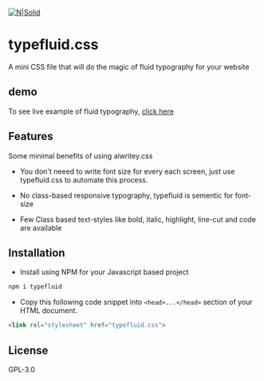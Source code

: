 [![N|Solid]()]()

# typefluid.css

A mini CSS file that will do the magic of fluid typography for your website

## demo
To see live example of fluid typography, [click here]()

## Features
Some minimal benefits of using alwritey.css 

- You don't neeed to write font size for every each screen, just use typefluid.css to automate this process.

- No class-based responsive typography, typefluid is sementic for font-size

- Few Class based text-styles like bold, italic, highlight, line-cut and code are available

## Installation

- Install using NPM for your Javascript based project

```bash
npm i typefluid
```
- Copy this following code snippet into ```<head>...</head>```  section of your HTML document.  

```html
<link rel="stylesheet" href="typefluid.css">
```
## License

 GPL-3.0
